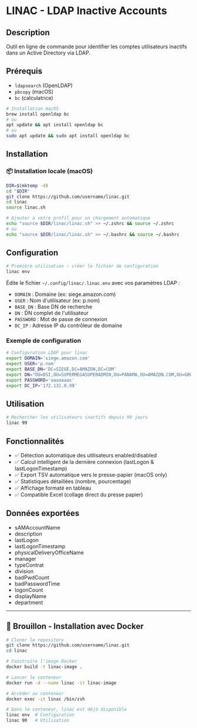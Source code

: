 # LINAC - LDAP Inactive Accounts

## Description
Outil en ligne de commande pour identifier les comptes utilisateurs inactifs dans un Active Directory via LDAP.

## Prérequis
- `ldapsearch` (OpenLDAP)
- `pbcopy` (macOS)
- `bc` (calculatrice)

```bash
# Installation macOS
brew install openldap bc
# ou
apt update && apt install openldap bc
# ou 
sudo apt update && sudo apt install openldap bc
```

## Installation

### 📦 Installation locale (macOS)

```bash
DIR=$(mktemp -d)
cd "$DIR"
git clone https://github.com/username/linac.git
cd linac
source linac.sh

# Ajouter à votre profil pour un chargement automatique
echo "source $DIR/linac/linac.sh" >> ~/.zshrc && source ~/.zshrc
# ou
echo "source $DIR/linac/linac.sh" >> ~/.bashrc && source ~/.bashrc
```

## Configuration
```bash
# Première utilisation : créer le fichier de configuration
linac env
```
Édite le fichier `~/.config/linac/.linac.env` avec vos paramètres LDAP :
- `DOMAIN` : Domaine (ex: siege.amazon.com)
- `USER` : Nom d'utilisateur (ex: p.nom)
- `BASE_DN` : Base DN de recherche
- `DN` : DN complet de l'utilisateur
- `PASSWORD` : Mot de passe de connexion
- `DC_IP` : Adresse IP du contrôleur de domaine

### Exemple de configuration
```bash
# Configuration LDAP pour linac
export DOMAIN='siege.amazon.com'
export USER='p.nom'
export BASE_DN='DC=SIEGE,DC=AMAZON,DC=COM'
export DN="OU=DSI,OU=SUPERMEGASUPERADMIN,OU=PANAMA,OU=AMAZON.COM,OU=GROUPE AMAZON.COM,${BASE_DN}"
export PASSWORD='aaaaaaas'
export DC_IP='172.131.0.99'
```

## Utilisation
```bash
# Rechercher les utilisateurs inactifs depuis 99 jours
linac 99
```

## Fonctionnalités
- ✅ Détection automatique des utilisateurs enabled/disabled
- ✅ Calcul intelligent de la dernière connexion (lastLogon & lastLogonTimestamp)
- ✅ Export TSV automatique vers le presse-papier (macOS only)
- ✅ Statistiques détaillées (nombre, pourcentage)
- ✅ Affichage formaté en tableau
- ✅ Compatible Excel (collage direct du presse papier)

## Données exportées
- sAMAccountName 
- description 
- lastLogon 
- lastLogonTimestamp
- physicalDeliveryOfficeName 
- manager 
- typeContrat 
- division
- badPwdCount 
- badPasswordTime 
- logonCount 
- displayName 
- department

---

## 🐳 Brouillon - Installation avec Docker
```bash
# Cloner le repository
git clone https://github.com/username/linac.git
cd linac

# Construire l'image Docker
docker build -t linac-image .

# Lancer le conteneur
docker run -d --name linac -it linac-image

# Accéder au conteneur
docker exec -it linac /bin/zsh

# Dans le conteneur, linac est déjà disponible
linac env  # Configuration
linac 90   # Utilisation
```